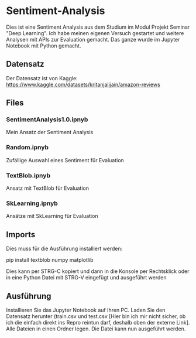 # Sentiment-Analysis
Dies ist eine Sentiment Analysis aus dem Studium im Modul Projekt Seminar "Deep Learning". Ich habe meinen eigenen Versuch gestartet und weitere Analysen mit APIs zur Evaluation gemacht. Das ganze wurde im Jupyter Notebook mit Python gemacht. 


## Datensatz
Der Datensatz ist von Kaggle:
https://www.kaggle.com/datasets/kritanjalijain/amazon-reviews

## Files
### SentimentAnalysis1.0.ipnyb
Mein Ansatz der Sentiment Analysis
### Random.ipnyb
Zufällige Auswahl eines Sentiment für Evaluation
### TextBlob.ipnyb
Ansatz mit TextBlob für Evaluation
### SkLearning.ipnyb
Ansätze mit SkLearning für Evaluation


## Imports
Dies muss für die Ausführung installiert werden:

pip install textblob numpy matplotlib

Dies kann per STRG-C kopiert und dann in die Konsole per Rechtsklick oder in eine Python Datei mit STRG-V eingefügt und ausgeführt werden

## Ausführung
Installieren Sie das Jupyter Notebook auf Ihren PC. Laden Sie den Datensatz herunter (train.csv und test.csv [Hier bin ich mir nicht sicher, ob ich die einfach direkt ins Repro reintun darf, deshalb oben der externe Link]. Alle Dateien in einen Ordner legen. Die Datei kann nun ausgeführt werden.
